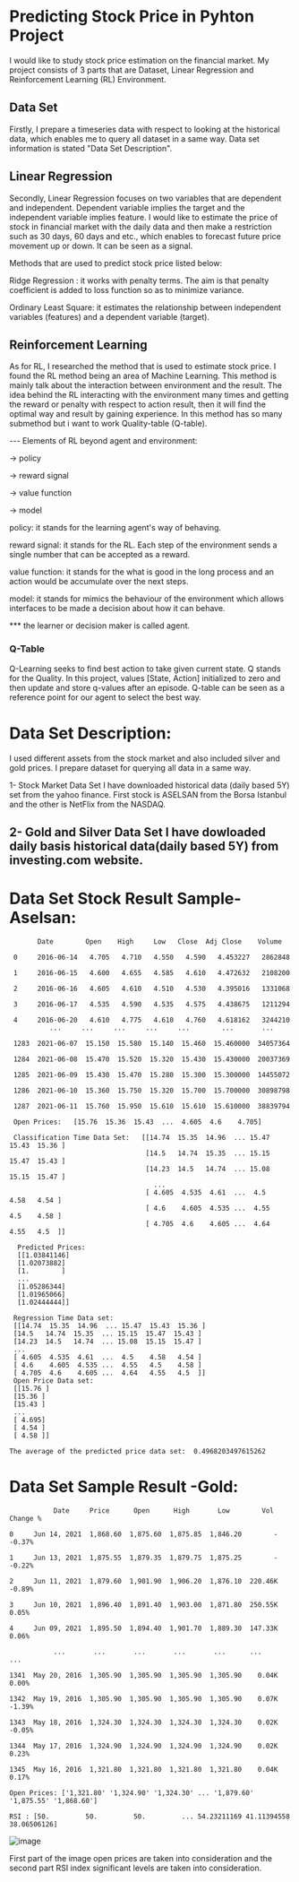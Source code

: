 # Predicting Stock Price in Pyhton Project

I would like to study stock price estimation on the financial market. My project consists of 3 parts that are Dataset, Linear Regression and Reinforcement Learning (RL) Environment.
## Data Set
Firstly, I prepare a timeseries data with respect to looking at the historical data, which enables me to query all dataset in a same way. Data set information is stated "Data Set Description". 

## Linear Regression 
Secondly, Linear Regression focuses on two variables that are dependent and independent. Dependent variable implies the target and the independent variable implies feature. I would like to estimate the price of stock in financial market with the daily data and then make a restriction such as 30 days, 60 days and etc., which enables to forecast future price movement up or down. It can be seen as a signal. 

Methods that are used to predict stock price listed below:

 Ridge Regression : it works with penalty terms. The aim is that penalty coefficient is added to loss function so as to minimize variance.
  
 Ordinary Least Square: it estimates the relationship between independent variables (features) and a dependent variable (target).

 ## Reinforcement Learning
 
As for RL, I researched the method that is used to estimate stock price. I found  the RL  method being an area of Machine Learning. This method is mainly talk about the interaction between environment and the result. The idea behind the RL interacting with the environment many times and getting the reward or penalty with respect to action result, then it will find the optimal way and result by gaining experience. In this method has so many submethod but i want to work Quality-table (Q-table).

--- Elements of RL beyond agent and environment:
  
   -> policy
   
   -> reward signal
   
   -> value function
   
   -> model
  
  
  policy: it stands for the learning agent's way of behaving.
  
  reward signal: it stands for the RL. Each step of the environment sends a single number that can be accepted as a reward.
  
  value function: it stands for the what is good in the long process and an action would be accumulate over the next steps.
  
  model: it stands for mimics the behaviour of the environment which allows interfaces to be made a decision about how it can behave.
  
  *** the learner or decision maker is called agent. 
  ### Q-Table  
  Q-Learning seeks to find best action to take given current state. Q stands for the Quality.
  In this project, values [State, Action] initialized to zero and then update and store q-values after an episode. 
  Q-table can be seen as a reference point for our agent to select the best way. 
  

 
 
 

# Data Set Description:

I used different assets from the stock market and also included silver and gold prices. I prepare dataset for querying all data in a same way.

1- Stock Market Data Set 
I have downloaded historical data (daily based 5Y) set from the yahoo finance. First stock is ASELSAN from the Borsa Istanbul and the other is NetFlix from the NASDAQ.

2- Gold and Silver Data Set
I have dowloaded daily basis historical data(daily based 5Y) from investing.com website. 
-------------------

 # Data Set Stock Result Sample- Aselsan: 
 
           Date        Open    High     Low   Close  Adj Close    Volume
        
     0     2016-06-14   4.705   4.710   4.550   4.590   4.453227   2862848
 
     1     2016-06-15   4.600   4.655   4.585   4.610   4.472632   2108200
 
     2     2016-06-16   4.605   4.610   4.510   4.530   4.395016   1331068
 
     3     2016-06-17   4.535   4.590   4.535   4.575   4.438675   1211294
 
     4     2016-06-20   4.610   4.775   4.610   4.760   4.618162   3244210
              ...     ...     ...     ...     ...        ...       ...
         
     1283  2021-06-07  15.150  15.580  15.140  15.460  15.460000  34057364
 
     1284  2021-06-08  15.470  15.520  15.320  15.430  15.430000  20037369
 
     1285  2021-06-09  15.430  15.470  15.280  15.300  15.300000  14455072
 
     1286  2021-06-10  15.360  15.750  15.320  15.700  15.700000  30898798
 
     1287  2021-06-11  15.760  15.950  15.610  15.610  15.610000  38839794

     Open Prices:   [15.76  15.36  15.43  ...  4.605  4.6    4.705]

     Classification Time Data Set:   [[14.74  15.35  14.96  ... 15.47  15.43  15.36 ]
                                      [14.5   14.74  15.35  ... 15.15  15.47  15.43 ]
                                      [14.23  14.5   14.74  ... 15.08  15.15  15.47 ]
                                        ...
                                      [ 4.605  4.535  4.61  ...  4.5    4.58   4.54 ]
                                      [ 4.6    4.605  4.535 ...  4.55   4.5    4.58 ]
                                      [ 4.705  4.6    4.605 ...  4.64   4.55   4.5  ]] 
 
      Predicted Prices: 
      [[1.03841146]
      [1.02073882]
      [1.        ]
      ...
      [1.05286344]
      [1.01965066]
      [1.02444444]]
 
     Regression Time Data set: 
     [[14.74  15.35  14.96  ... 15.47  15.43  15.36 ]
     [14.5   14.74  15.35  ... 15.15  15.47  15.43 ]
     [14.23  14.5   14.74  ... 15.08  15.15  15.47 ]
     ...
     [ 4.605  4.535  4.61  ...  4.5    4.58   4.54 ]
     [ 4.6    4.605  4.535 ...  4.55   4.5    4.58 ]
     [ 4.705  4.6    4.605 ...  4.64   4.55   4.5  ]] 
     Open Price Data set: 
     [[15.76 ]
     [15.36 ]
     [15.43 ]
     ...
     [ 4.695]
     [ 4.54 ]
     [ 4.58 ]]

    The average of the predicted price data set:  0.4968203497615262
 
 # Data Set Sample Result -Gold:
 
               Date     Price      Open      High       Low        Vol    Change %
    
    0     Jun 14, 2021  1,868.60  1,875.60  1,875.85  1,846.20        -   -0.37%
    
    1     Jun 13, 2021  1,875.55  1,879.35  1,879.75  1,875.25        -   -0.22%
    
    2     Jun 11, 2021  1,879.60  1,901.90  1,906.20  1,876.10  220.46K   -0.89%
 
    3     Jun 10, 2021  1,896.40  1,891.40  1,903.00  1,871.80  250.55K    0.05%

    4     Jun 09, 2021  1,895.50  1,894.40  1,901.70  1,889.30  147.33K    0.06%
    
               ...       ...       ...       ...       ...      ...      ...
    
    1341  May 20, 2016  1,305.90  1,305.90  1,305.90  1,305.90    0.04K    0.00%

    1342  May 19, 2016  1,305.90  1,305.90  1,305.90  1,305.90    0.07K   -1.39%

    1343  May 18, 2016  1,324.30  1,324.30  1,324.30  1,324.30    0.02K   -0.05%
    
    1344  May 17, 2016  1,324.90  1,324.90  1,324.90  1,324.90    0.02K    0.23%
    
    1345  May 16, 2016  1,321.80  1,321.80  1,321.80  1,321.80    0.04K    0.17%

    Open Prices: ['1,321.80' '1,324.90' '1,324.30' ... '1,879.60' '1,875.55' '1,868.60']
   
    RSI : [50.         50.         50.         ... 54.23211169 41.11394558   38.06506126]

  ![image](https://user-images.githubusercontent.com/78654515/124862601-5e12c200-dfbe-11eb-8e9c-27b1009c44d1.png)

First part of the image open prices are taken into consideration and the second part RSI index significant levels are taken into consideration.
